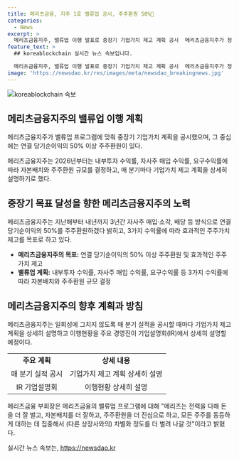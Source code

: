 ```yaml
---
title: 메리츠금융, 지주 1호 밸류업 공시, 주주환원 50%
categories:
  - News
excerpt: >
  메리츠금융지주, 밸류업 이행 발표로 중장기 기업가치 제고 계획 공시  메리츠금융지주가 정부의 기업 밸류업 프로그램에 발맞춰 중장기 기업가치 계획을 공시했다. 연결 당기순이익의 50% 이상 주주환원을 목표로 하며, 2026년부터는 3가지 수익률에 따라 자본배치와 주주환원 규모를 결정할 계획이다. 또한, 매분기 실적을 공시할 때마다 기업가치 제고 계획을 공개하고 이행현황을 상세하게 설명할 예정이다. 기업은 이러한 노력을 통해 주주가치를 증가시키고 차별화를 꾀할 것으로 기대된다.
feature_text: >
  ## koreablockchain 실시간 뉴스 속보입니다.

  메리츠금융지주, 밸류업 이행 발표로 중장기 기업가치 제고 계획 공시  메리츠금융지주가 정부의 기업 밸류업 프로그램에 발맞춰 중장기 기업가치 계획을 공시했다. 연결 당기순이익의 50% 이상 주주환원을 목표로 하며, 2026년부터는 3가지 수익률에 따라 자본배치와 주주환원 규모를 결정할 계획이다. 또한, 매분기 실적을 공시할 때마다 기업가치 제고 계획을 공개하고 이행현황을 상세하게 설명할 예정이다. 기업은 이러한 노력을 통해 주주가치를 증가시키고 차별화를 꾀할 것으로 기대된다.
image: 'https://newsdao.kr/res/images/meta/newsdao_breakingnews.jpg'
---
```


<p><img src="https://newsdao.kr/res/images/meta/newsdao_breakingnews.jpg" alt="koreablockchain 속보" /></p>

<h2 data-ke-size="size26">메리츠금융지주의 밸류업 이행 계획</h2>

<p>메리츠금융지주가 밸류업 프로그램에 맞춰 중장기 기업가치 계획을 공시했으며, 그 중심에는 연결 당기순이익의 50% 이상 주주환원이 있다.</p>

<p data-ke-size="size16">메리츠금융지주는 2026년부터는 내부투자 수익률, 자사주 매입 수익률, 요구수익률에 따라 자본배치와 주주환원 규모를 결정하고, 매 분기마다 기업가치 제고 계획을 상세히 설명하기로 했다.</p>

<h2 data-ke-size="size24">중장기 목표 달성을 향한 메리츠금융지주의 노력</h2>

<p>메리츠금융지주는 지난해부터 내년까지 3년간 자사주 매입·소각, 배당 등 방식으로 연결 당기순이익의 50%를 주주환원하겠다 밝히고, 3가지 수익률에 따라 효과적인 주주가치 제고를 목표로 하고 있다.</p>

<ul>
    <li><b>메리츠금융지주의 목표:</b> 연결 당기순이익의 50% 이상 주주환원 및 효과적인 주주가치 제고</li>
    <li><b>밸류업 계획:</b> 내부투자 수익률, 자사주 매입 수익률, 요구수익률 등 3가지 수익률에 따라 자본배치와 주주환원 규모 결정</li>
</ul>

<h2 data-ke-size="size24">메리츠금융지주의 향후 계획과 방침</h2>

<p>메리츠금융지주는 일회성에 그치지 않도록 매 분기 실적을 공시할 때마다 기업가치 제고 계획을 상세히 설명하고 이행현황을 주요 경영진이 기업설명회(IR)에서 상세히 설명할 예정이다.</p>

<table>
    <tr>
        <td style="text-align: center; height: 17px;"><b>주요 계획</b></td>
        <td style="text-align: center; height: 17px;"><b>상세 내용</b></td>
    </tr>
    <tr>
        <td style="text-align: center; height: 17px;">매 분기 실적 공시</td>
        <td style="text-align: center; height: 17px;">기업가치 제고 계획 상세히 설명</td>
    </tr>
    <tr>
        <td style="text-align: center; height: 17px;">IR 기업설명회</td>
        <td style="text-align: center; height: 17px;">이행현황 상세히 설명</td>
    </tr>
</table>

<p>메리츠금융 부회장은 메리츠금융의 밸류업 프로그램에 대해 "메리츠는 전력을 다해 돈을 더 잘 벌고, 자본배치를 더 잘하고, 주주환원을 더 진심으로 하고, 모든 주주를 동등하게 대하는 데 집중해서 (다른 상장사와의) 차별화 정도를 더 벌려 나갈 것"이라고 밝혔다.</p>
실시간 뉴스 속보는, <a href="https://newsdao.kr" rel="dofollow">https://newsdao.kr</a>


